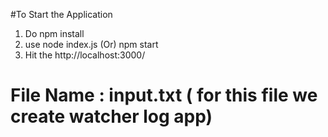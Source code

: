 #To Start the Application
1. Do npm install
2. use node index.js (Or) npm start
3. Hit the http://localhost:3000/ 
# File Name : input.txt ( for this file we create watcher log app)
